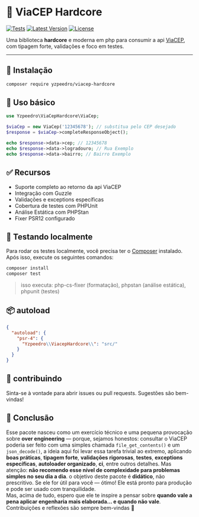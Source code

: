 # 🧠 ViaCEP Hardcore

[![Tests](https://github.com/yzpeedro/viacep-hardcore/actions/workflows/run-tests.yml/badge.svg)](https://github.com/yzpeedro/viacep-hardcore/actions)
[![Latest Version](https://img.shields.io/packagist/v/yzpeedro/viacep-hardcore.svg?style=flat-square)](https://packagist.org/packages/yzpeedro/viacep-hardcore)
[![License](https://img.shields.io/github/license/yzpeedro/viacep-hardcore.svg?style=flat-square)](LICENSE)

Uma biblioteca **hardcore** e moderna em php para consumir a api [ViaCEP](https://viacep.com.br), com tipagem forte, validações e foco em testes.

---

## 🚀 Instalação

```bash
composer require yzpeedro/viacep-hardcore
```

## 🧩 Uso básico

```php
use Yzpeedro\ViaCepHardcore\ViaCep;

$viaCep = new ViaCep('12345678'); // substitua pelo CEP desejado
$response = $viaCep->completeResponseObject();

echo $response->data->cep; // 12345678
echo $response->data->logradouro; // Rua Exemplo
echo $response->data->bairro; // Bairro Exemplo
```

## ✅ Recursos

- Suporte completo ao retorno da api ViaCEP
- Integração com Guzzle
- Validações e exceptions específicas
- Cobertura de testes com PHPUnit
- Análise Estática com PHPStan
- Fixer PSR12 configurado

## 🧪 Testando localmente
Para rodar os testes localmente, você precisa ter o [Composer](https://getcomposer.org/) instalado. Após isso, execute os seguintes comandos:

```bash
composer install
composer test
```

> isso executa: php-cs-fixer (formatação), phpstan (análise estática), phpunit (testes)

## 📦 autoload

```json
{
  "autoload": {
    "psr-4": {
      "Yzpeedro\\ViacepHardcore\\": "src/"
    }
  }
}
```

## 🤝 contribuindo
Sinta-se à vontade para abrir issues ou pull requests. Sugestões são bem-vindas!


## 🎯 Conclusão 

Esse pacote nasceu como um exercício técnico e uma pequena provocação sobre **over engineering** — porque, sejamos honestos: consultar o ViaCEP poderia ser feito com uma simples chamada `file_get_contents()` e um `json_decode()`,
a ideia aqui foi levar essa tarefa trivial ao extremo, aplicando **boas práticas**, **tipagem forte**, **validações rigorosas**, **testes**, **exceptions específicas**, **autoloader organizado**, **ci**, entre outros detalhes.
Mas atenção: **não recomendo esse nível de complexidade para problemas simples no seu dia a dia**. o objetivo deste pacote é **didático**, não prescritivo.
Se ele for útil para você — ótimo! Ele está pronto para produção e pode ser usado com tranquilidade.  
Mas, acima de tudo, espero que ele te inspire a pensar sobre **quando vale a pena aplicar engenharia mais elaborada... e quando não vale**.
Contribuições e reflexões são sempre bem-vindas 🙌
